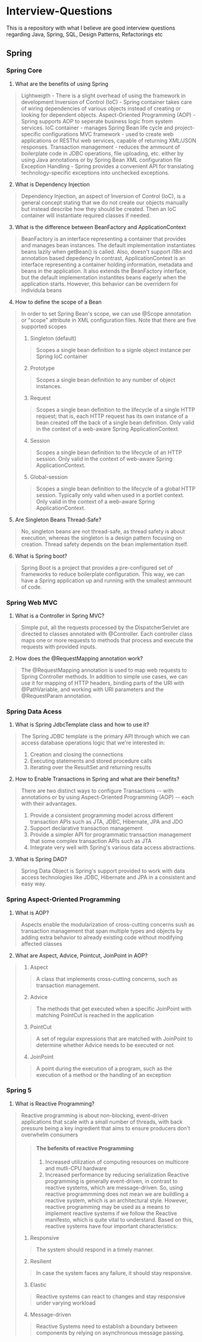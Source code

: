 # Interview-Questions
This is a repository with what I believe are good interview questions regarding Java, Spring, SQL, Design Patterns, Refactorings etc

## Spring

### Spring Core
1. What are the benefits of using Spring
> Lightweigth - There is a slight overhead of using the framework in development
> Inversion of Control (IoC) - Spring container takes care of wiring dependencies of various objects instead of creating or looking for dependent objects.
> Aspect-Oriented Programming (AOP) - Spring supports AOP to seperate business logic from system services.
> IoC container - manages Spring Bean life cycle and project-specific configurations
> MVC framework - used to create web applications or RESTful web services, capable of returning XML/JSON responses.
> Transaction management - reduces the ammount of boilerplate code in JDBC operations, file uploading, etc. either by using Java annotations or by Spring Bean XML configuration file
> Exception Handling - Spring provides a convenient API for translating technology-specific exceptions into unchecked exceptions.
2. What is Dependency Injection
> Dependency Injection, an aspect of Inversion of Control (IoC), is a general concept stating that we do not create our objects manually but instead describe how they should be created. Then an IoC container will instantiate required classes if needed.
3. What is the difference between BeanFactory and ApplicationContext
> BeanFactory is an interface representing a container that provides and manages bean instances. The default implementation instantiates beans lazily when getBean() is called. Also, doesn't support i18n and annotation based depedency
> In contrast, ApplicationContext is an interface representing a container holding information, metadata and beans in the application. It also extends the BeanFactory interface, but the default implementation instantites beans eagerly when the application starts. However, this behavior can be overridern for individula beans
> 
4. How to define the scope of a Bean
> In order to set Spring Bean's scope, we can use @Scope annotation or "scope" attribute in XML configuration files. Note that there are five supported scopes
> 1. Singleton (default)
>> Scopes a single bean definition to a signle object instance per Spring IoC container
> 2. Prototype
>> Scopes a single bean definition to any number of object instances.
> 3. Request
>> Scopes a single bean definition to the lifecycle of a single HTTP request; that is, each HTTP request has its own instance of a bean created off the back of a single bean definition. Only valid in the context of a web-aware Spring ApplicationContext.
> 4. Session
>> Scopes a single bean definition to the lifecycle of an HTTP session. Only valid in the context of web-aware Spring ApplicationContext.
> 5. Global-session
>> Scopes a single bean definition to the lifecycle of a global HTTP session. Typically only valid when used in a portlet context. Only valid in the context of a web-aware Spring ApplicationContext.
5. Are Singleton Beans Thread-Safe?
> No, singleton beans are not thread-safe, as thread safety is about execution, whereas the singleton is a design pattern focusing on creation. Thread safety depends on the bean implementation itself.
6. What is Spring boot?
> Spring Boot is a project that provides a pre-configured set of frameworks to reduce boilerplate configuration. This way, we can have a Spring application up and running with the smallest ammount of code.

### Spring Web MVC
1. What is a Controller in Spring MVC?
> Simple put, all the requests processed by the DispatcherServlet are directed to classes annotated with @Controller. Each controller class maps one or more requests to methods that process and execute the requests with provided inputs.
2. How does the @RequestMapping annotation work?
> The @RequestMapping annotation is used to map web requests to Spring Controller methods. In addition to simple use cases, we can use it for mapping of HTTP headers, binding parts of the URI with @PathVariable, and working with URI parameters and the @RequestParam annotation.

### Spring Data Acess
1. What is Spring JdbcTemplate class and how to use it?
> The Spring JDBC template is the primary API through which we can access database operations logic that we're interested in:
> 1. Creation and closing the connections
> 2. Executing statements and stored procedure calls
> 3. Iterating over the ResultSet and returning results
2. How to Enable Transactions in Spring and what are their benefits?
> There are two distinct ways to configure Transactions -- with annotations or by using Aspect-Oriented Programming (AOP) -- each with their advantages.
> 1. Provide a consistent programming model across different transaction APIs such as JTA, JDBC, Hibernate, JPA and JDO
> 2. Support declarative transaction management
> 3. Provide a simpler API for programmatic transaction management that some complex transaction APIs such as JTA
> 4. Integrate very well with Spring's various data access abstractions.
3. What is Spring DAO?
> Spring Data Object is Spring's support provided to work with data access technologies like JDBC, Hibernate and JPA in a consistent and easy way.

### Spring Aspect-Oriented Programming
1. What is AOP?
> Aspects enable the modularization of cross-cutting concerns sush as transaction management that span multiple types and objects by adding extra behavior to already existing code without modifying affected classes
2. What are Aspect, Advice, Pointcut, JoinPoint in AOP?
> 1. Aspect
>> A class that implements cross-cutting concerns, such as transaction management.
> 2. Advice
>> The methods that get executed when a specific JoinPoint with matching PointCut is reached in the application
> 3. PointCut
>> A set of regular expressions that are matched with JoinPoint to determine whether Advice needs to be executed or not
> 4. JoinPoint
>> A point during the execution of a program, such as the execution of a method or the handling of an exception

### Spring 5
1. What is Reactive Programming?
> Reactive programming is about non-blocking, event-driven applications that scale with a small number of threads, with back pressure being a key ingredient that aims to ensure producers don't overwhelm consumers
>> #### The befenits of reactive Programming
>> 1. Increased utilization of computing resources on multicore and mutli-CPU hardware
>> 2. Increased performance by reducing serialization
> Reactive programming is generally event-driven, in contrast to reactive systems, which are message-driven. So, using reactive programmming does not mean we are buildling a reactive system, which is an architectural style.
> However, reactive programming may be used as a means to implement reactive systems if we follow the Reactive manifesto, which is quite vital to understand.
> Based on this, reactive systems have four important characteristics:
> 1. Responsive
>> The system should respond in a timely manner.
> 2. Resilient
>> In case the system faces any failure, it should stay responsive.
> 3. Elastic 
>> Reactive systems can react to changes and stay responsive under varying workload
> 4. Message-driven
>> Reactive Systems need  to establish a boundary between components by relying on asynchronous message passing.
